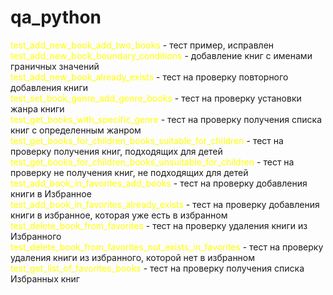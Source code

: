 # qa_python
<span style="color:yellow">test_add_new_book_add_two_books</span> - тест пример, исправлен</br>
<span style="color:yellow">test_add_new_book_boundary_conditions</span> - добавление книг с именами граничных значений</br>
<span style="color:yellow">test_add_new_book_already_exists</span> - тест на проверку повторного добавления книги</br>
<span style="color:yellow">test_set_book_genre_add_genre_books</span> - тест на проверку установки жанра книги</br>
<span style="color:yellow">test_get_books_with_specific_genre</span> - тест на проверку получения списка книг с определенным жанром</br>
<span style="color:yellow">test_get_books_for_children_books_suitable_for_children</span> - тест на проверку получения книг, подходящих для детей</br>
<span style="color:yellow">test_get_books_for_children_books_unsuitable_for_children</span> - тест на проверку не получения книг, не подходящих для детей</br>
<span style="color:yellow">test_add_book_in_favorites_add_books</span> - тест на проверку добавления книги в Избранное</br>
<span style="color:yellow">test_add_book_in_favorites_already_exists</span> - тест на проверку добавления книги в избранное, которая уже есть в избранном</br>
<span style="color:yellow">test_delete_book_from_favorites</span> - тест на проверку удаления книги из Избранного</br>
<span style="color:yellow">test_delete_book_from_favorites_not_exists_in_favorites</span> - тест на проверку удаления книги из избранного, которой нет в избранном</br>
<span style="color:yellow">test_get_list_of_favorites_books</span> - тест на проверку получения списка Избранных книг</br>